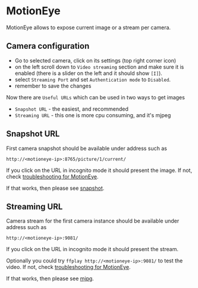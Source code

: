 # MotionEye

MotionEye allows to expose current image or a stream per camera.

## Camera configuration

* Go to selected camera, click on its settings (top right corner icon)
* on the left scroll down to `Video streaming` section and make sure it is enabled
(there is a slider on the left and it should show `[I]`).
* select `Streaming Port` and set `Authentication mode` to `Disabled`.
* remember to save the changes

Now there are `Useful URLs` which can be used in two ways to get images

* `Snapshot URL` - the easiest, and recommended
* `Streaming URL` - this one is more cpu consuming, and it's mjpeg

## Snapshot URL

First camera snapshot should be available under address such as

`http://<motioneye-ip>:8765/picture/1/current/`

If you click on the URL in incognito mode it should present the image.
If not, check [troubleshooting for MotionEye](https://github.com/motioneye-project/motioneye/wiki/Troubleshooting).

If that works, then please see [snapshot](./config.for.camera.snapshot.md#motioneye).

## Streaming URL

Camera stream for the first camera instance should be available under address
such as

`http://<motioneye-ip>:9081/`

If you click on the URL in incognito mode it should present the stream.

Optionally you could try `ffplay http://<motioneye-ip>:9081/` to test the video.
If not, check [troubleshooting for MotionEye](https://github.com/motioneye-project/motioneye/wiki/Troubleshooting).

If that works, then please see [mjpg](./config.for.camera.mjpg.md#motioneye).
